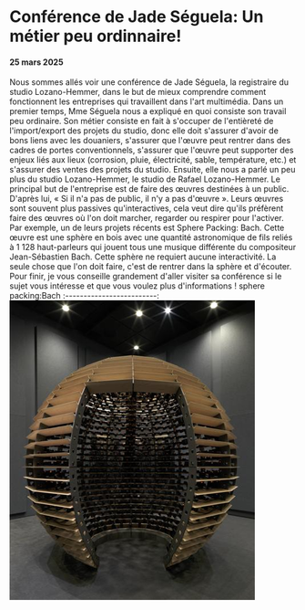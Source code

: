 # Conférence de Jade Séguela: Un métier peu ordinnaire!

#### 25 mars 2025

Nous sommes allés voir une conférence de Jade Séguela, la registraire du studio Lozano-Hemmer, dans le but de mieux comprendre comment fonctionnent les entreprises qui travaillent dans l'art multimédia. Dans un premier temps, Mme Séguela nous a expliqué en quoi consiste son travail peu ordinaire. Son métier consiste en fait à s'occuper de l'entièreté de l'import/export des projets du studio, donc elle doit s'assurer d'avoir de bons liens avec les douaniers, s'assurer que l'œuvre peut rentrer dans des cadres de portes conventionnels, s'assurer que l'œuvre peut supporter des enjeux liés aux lieux (corrosion, pluie, électricité, sable, température, etc.) et s'assurer des ventes des projets du studio. Ensuite, elle nous a parlé un peu plus du studio Lozano-Hemmer, le studio de Rafael Lozano-Hemmer. Le principal but de l'entreprise est de faire des œuvres destinées à un public. D'après lui, « Si il n'a pas de public, il n'y a pas d'œuvre ». Leurs œuvres sont souvent plus passives qu'interactives, cela veut dire qu'ils préfèrent faire des œuvres où l'on doit marcher, regarder ou respirer pour l'activer. Par exemple, un de leurs projets récents est Sphere Packing: Bach. Cette œuvre est une sphère en bois avec une quantité astronomique de fils reliés à 1 128 haut-parleurs qui jouent tous une musique différente du compositeur Jean-Sébastien Bach. Cette sphère ne requiert aucune interactivité. La seule chose que l'on doit faire, c'est de rentrer dans la sphère et d'écouter. Pour finir, je vous conseille grandement d'aller visiter sa conférence si le sujet vous intéresse et que vous voulez plus d'informations !
sphere packing:Bach
:-------------------------:
![photo](medias/shere_packing_bach.jpg)
